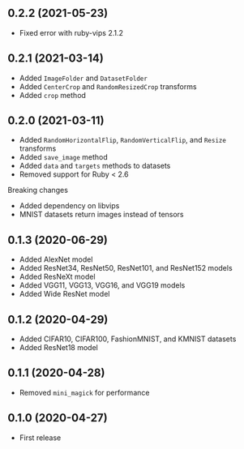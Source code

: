 ## 0.2.2 (2021-05-23)

- Fixed error with ruby-vips 2.1.2

## 0.2.1 (2021-03-14)

- Added `ImageFolder` and `DatasetFolder`
- Added `CenterCrop` and `RandomResizedCrop` transforms
- Added `crop` method

## 0.2.0 (2021-03-11)

- Added `RandomHorizontalFlip`, `RandomVerticalFlip`, and `Resize` transforms
- Added `save_image` method
- Added `data` and `targets` methods to datasets
- Removed support for Ruby < 2.6

Breaking changes

- Added dependency on libvips
- MNIST datasets return images instead of tensors

## 0.1.3 (2020-06-29)

- Added AlexNet model
- Added ResNet34, ResNet50, ResNet101, and ResNet152 models
- Added ResNeXt model
- Added VGG11, VGG13, VGG16, and VGG19 models
- Added Wide ResNet model

## 0.1.2 (2020-04-29)

- Added CIFAR10, CIFAR100, FashionMNIST, and KMNIST datasets
- Added ResNet18 model

## 0.1.1 (2020-04-28)

- Removed `mini_magick` for performance

## 0.1.0 (2020-04-27)

- First release
